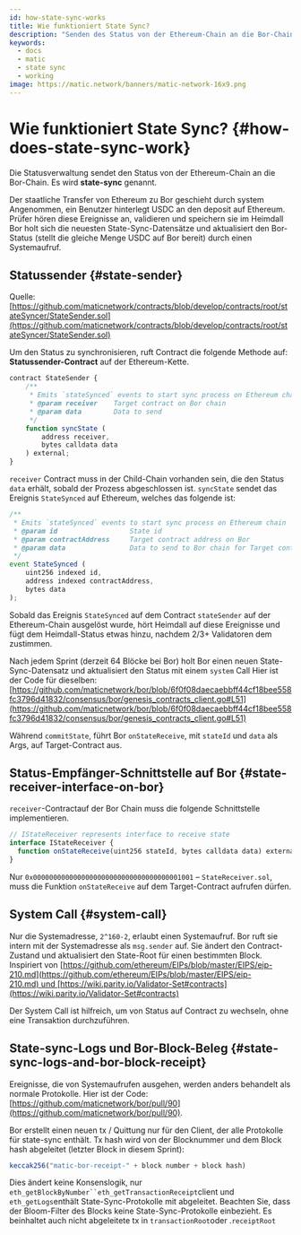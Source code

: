 ```yaml
---
id: how-state-sync-works
title: Wie funktioniert State Sync?
description: "Senden des Status von der Ethereum-Chain an die Bor-Chain."
keywords:
  - docs
  - matic
  - state sync
  - working
image: https://matic.network/banners/matic-network-16x9.png
---
```


# Wie funktioniert State Sync? {#how-does-state-sync-work}

Die Statusverwaltung sendet den Status von der Ethereum-Chain an die Bor-Chain. Es wird **state-sync** genannt.

Der staatliche Transfer von Ethereum zu Bor geschieht durch system Angenommen, ein Benutzer hinterlegt USDC an den deposit auf Ethereum. Prüfer hören diese Ereignisse an, validieren und speichern sie im Heimdall Bor holt sich die neuesten State-Sync-Datensätze und aktualisiert den Bor-Status (stellt die gleiche Menge USDC auf Bor bereit) durch einen Systemaufruf.

## Statussender {#state-sender}

Quelle: [https://github.com/maticnetwork/contracts/blob/develop/contracts/root/stateSyncer/StateSender.sol](https://github.com/maticnetwork/contracts/blob/develop/contracts/root/stateSyncer/StateSender.sol)

Um den Status zu synchronisieren, ruft Contract die folgende Methode auf: **Statussender-Contract** auf der Ethereum-Kette.

```jsx
contract StateSender {
	/**
	 * Emits `stateSynced` events to start sync process on Ethereum chain
	 * @param receiver    Target contract on Bor chain
	 * @param data        Data to send
	 */
	function syncState (
		address receiver,
		bytes calldata data
	) external;
}
```

`receiver` Contract muss in der Child-Chain vorhanden sein, die den Status `data` erhält, sobald der Prozess abgeschlossen ist. `syncState` sendet das Ereignis `StateSynced` auf Ethereum, welches das folgende ist:

```jsx
/**
 * Emits `stateSynced` events to start sync process on Ethereum chain
 * @param id                  State id
 * @param contractAddress     Target contract address on Bor
 * @param data                Data to send to Bor chain for Target contract address
 */
event StateSynced (
	uint256 indexed id,
	address indexed contractAddress,
	bytes data
);
```

Sobald das Ereignis `StateSynced` auf dem Contract `stateSender` auf der Ethereum-Chain ausgelöst wurde, hört Heimdall auf diese Ereignisse und fügt dem Heimdall-Status etwas hinzu, nachdem 2/3+ Validatoren dem zustimmen.

Nach jedem Sprint (derzeit 64 Blöcke bei Bor) holt Bor einen neuen State-Sync-Datensatz und aktualisiert den Status mit einem `system` Call Hier ist der Code für dieselben: [https://github.com/maticnetwork/bor/blob/6f0f08daecaebbff44cf18bee558fc3796d41832/consensus/bor/genesis_contracts_client.go#L51](https://github.com/maticnetwork/bor/blob/6f0f08daecaebbff44cf18bee558fc3796d41832/consensus/bor/genesis_contracts_client.go#L51)

Während `commitState`, führt Bor `onStateReceive`, mit `stateId` und `data` als Args, auf Target-Contract aus.

## Status-Empfänger-Schnittstelle auf Bor {#state-receiver-interface-on-bor}

`receiver`-Contractauf der Bor Chain muss die folgende Schnittstelle implementieren.

```jsx
// IStateReceiver represents interface to receive state
interface IStateReceiver {
  function onStateReceive(uint256 stateId, bytes calldata data) external;
}
```

Nur `0x0000000000000000000000000000000000001001` – `StateReceiver.sol`, muss die Funktion `onStateReceive` auf dem Target-Contract aufrufen dürfen.

## System Call {#system-call}

Nur die Systemadresse, `2^160-2`, erlaubt einen Systemaufruf. Bor ruft sie intern mit der Systemadresse als `msg.sender` auf. Sie ändert den Contract-Zustand und aktualisiert den State-Root für einen bestimmten Block. Inspiriert von [https://github.com/ethereum/EIPs/blob/master/EIPS/eip-210.md](https://github.com/ethereum/EIPs/blob/master/EIPS/eip-210.md) und [https://wiki.parity.io/Validator-Set#contracts](https://wiki.parity.io/Validator-Set#contracts)

Der System Call ist hilfreich, um von Status auf Contract zu wechseln, ohne eine Transaktion durchzuführen.

## State-sync-Logs und Bor-Block-Beleg {#state-sync-logs-and-bor-block-receipt}

Ereignisse, die von Systemaufrufen ausgehen, werden anders behandelt als normale Protokolle. Hier ist der Code: [https://github.com/maticnetwork/bor/pull/90](https://github.com/maticnetwork/bor/pull/90).

Bor erstellt einen neuen tx / Quittung nur für den Client, der alle Protokolle für state-sync enthält. Tx hash wird von der Blocknummer und dem Block hash abgeleitet (letzter Block in diesem Sprint):

```jsx
keccak256("matic-bor-receipt-" + block number + block hash)
```

Dies ändert keine Konsenslogik, nur `eth_getBlockByNumber``eth_getTransactionReceipt`client und `eth_getLogs`enthält State-Sync-Protokolle mit abgeleitet. Beachten Sie, dass der Bloom-Filter des Blocks keine State-Sync-Protokolle einbezieht. Es beinhaltet auch nicht abgeleitete tx in `transactionRoot`oder .`receiptRoot`